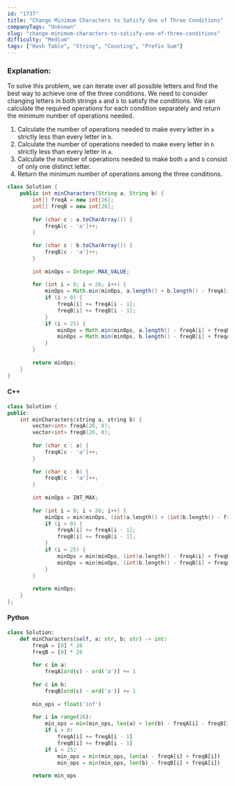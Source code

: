 ```yaml
---
id: "1737"
title: "Change Minimum Characters to Satisfy One of Three Conditions"
companyTags: "Unknown"
slug: "change-minimum-characters-to-satisfy-one-of-three-conditions"
difficulty: "Medium"
tags: ["Hash Table", "String", "Counting", "Prefix Sum"]
---
```


### Explanation:
To solve this problem, we can iterate over all possible letters and find the best way to achieve one of the three conditions. We need to consider changing letters in both strings `a` and `b` to satisfy the conditions. We can calculate the required operations for each condition separately and return the minimum number of operations needed.

1. Calculate the number of operations needed to make every letter in `a` strictly less than every letter in `b`.
2. Calculate the number of operations needed to make every letter in `b` strictly less than every letter in `a`.
3. Calculate the number of operations needed to make both `a` and `b` consist of only one distinct letter.
4. Return the minimum number of operations among the three conditions.

```java
class Solution {
    public int minCharacters(String a, String b) {
        int[] freqA = new int[26];
        int[] freqB = new int[26];
        
        for (char c : a.toCharArray()) {
            freqA[c - 'a']++;
        }
        
        for (char c : b.toCharArray()) {
            freqB[c - 'a']++;
        }
        
        int minOps = Integer.MAX_VALUE;
        
        for (int i = 0; i < 26; i++) {
            minOps = Math.min(minOps, a.length() + b.length() - freqA[i] - freqB[i]);
            if (i > 0) {
                freqA[i] += freqA[i - 1];
                freqB[i] += freqB[i - 1];
            }
            if (i < 25) {
                minOps = Math.min(minOps, a.length() - freqA[i] + freqB[i]);
                minOps = Math.min(minOps, b.length() - freqB[i] + freqA[i]);
            }
        }
        
        return minOps;
    }
}
```

#### C++
```cpp
class Solution {
public:
    int minCharacters(string a, string b) {
        vector<int> freqA(26, 0);
        vector<int> freqB(26, 0);
        
        for (char c : a) {
            freqA[c - 'a']++;
        }
        
        for (char c : b) {
            freqB[c - 'a']++;
        }
        
        int minOps = INT_MAX;
        
        for (int i = 0; i < 26; i++) {
            minOps = min(minOps, (int)a.length() + (int)b.length() - freqA[i] - freqB[i]);
            if (i > 0) {
                freqA[i] += freqA[i - 1];
                freqB[i] += freqB[i - 1];
            }
            if (i < 25) {
                minOps = min(minOps, (int)a.length() - freqA[i] + freqB[i]);
                minOps = min(minOps, (int)b.length() - freqB[i] + freqA[i]);
            }
        }
        
        return minOps;
    }
};
```

#### Python
```python
class Solution:
    def minCharacters(self, a: str, b: str) -> int:
        freqA = [0] * 26
        freqB = [0] * 26
        
        for c in a:
            freqA[ord(c) - ord('a')] += 1
        
        for c in b:
            freqB[ord(c) - ord('a')] += 1
        
        min_ops = float('inf')
        
        for i in range(26):
            min_ops = min(min_ops, len(a) + len(b) - freqA[i] - freqB[i])
            if i > 0:
                freqA[i] += freqA[i - 1]
                freqB[i] += freqB[i - 1]
            if i < 25:
                min_ops = min(min_ops, len(a) - freqA[i] + freqB[i])
                min_ops = min(min_ops, len(b) - freqB[i] + freqA[i])
        
        return min_ops
```